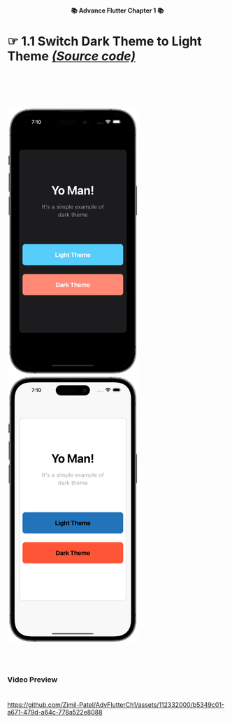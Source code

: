 <p align="center"><b>📚 Advance Flutter Chapter 1 📚</b></p>

#

# ☞ __1.1 Switch Dark Theme to Light Theme__  <a href = "https://github.com/Zimil-Patel/AdvFlutterCh1/tree/main/lib/switch%20theme">_(Source code)_</a><br></br>
<br></br>

<img src = "https://github.com/Zimil-Patel/AdvFlutterCh1/blob/main/snaps/1.1/img1.png" height = "610" width = "300"> &nbsp;&nbsp;&nbsp;&nbsp; <img src = "https://github.com/Zimil-Patel/AdvFlutterCh1/blob/main/snaps/1.1/img2.png" height = "610" width = "300">

<br></br>

### Video Preview
#
https://github.com/Zimil-Patel/AdvFlutterCh1/assets/112332000/b5349c01-a671-479d-a64c-778a522e8088



